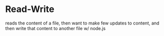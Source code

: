 Read-Write
==========

reads the content of a file, then want to make few updates to content, and then write that content to another file w/ node.js
